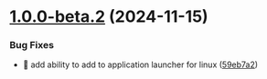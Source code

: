 # [1.0.0-beta.2](https://github.com/Rethora/active-pixel-2/compare/1.0.0-beta.1...1.0.0-beta.2) (2024-11-15)


### Bug Fixes

* :bug: add ability to add to application launcher for linux ([59eb7a2](https://github.com/Rethora/active-pixel-2/commit/59eb7a2a6af98fb45b53692091560bbaa7e256be))
